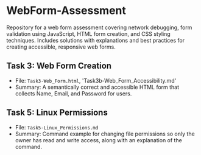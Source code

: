 # WebForm-Assessment
Repository for a web form assessment covering network debugging, form validation using JavaScript, HTML form creation, and CSS styling techniques. Includes solutions with explanations and best practices for creating accessible, responsive web forms.

## Task 3: Web Form Creation
- File: `Task3-Web_Form.html`, 'Task3b-Web_Form_Accessibility.md'
- Summary: A semantically correct and accessible HTML form that collects Name, Email, and Password for users.

## Task 5: Linux Permissions
- File: `Task5-Linux_Permissions.md`
- Summary: Command example for changing file permissions so only the owner has read and write access, along with an explanation of the command.
